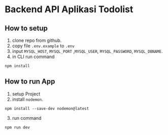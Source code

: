 # Backend API Aplikasi Todolist

## How to setup

1. clone repo from github.
2. copy file `.env.example` to `.env`
3. input `MYSQL_HOST`, `MYSQL_PORT` ,`MYSQL_USER`, `MYSQL_PASSWORD`, `MYSQL_DBNAME`.
4. in CLI run command

```
npm install
```

## How to run  App
1. setup Project
2. install `nodemon`.
```
npm install --save-dev nodemon@latest 
```
3. run command
```
npm run dev
```
